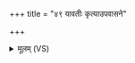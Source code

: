 +++
title = "४९ यावतीः कृत्याउपवासने"

+++
<details><summary>मूलम् (VS)</summary>

याव॑तीः कृ॒त्याउ॑प॒वास॑ने॒ याव॑न्तो॒ राज्ञो॒ वरु॑णस्य॒ पाशाः॑।  
व्यृ᳡द्धयो॒ या अस॑मृद्धयो॒या अ॒स्मिन्ता स्था॒णावधि॑ सादयामि ॥
</details>